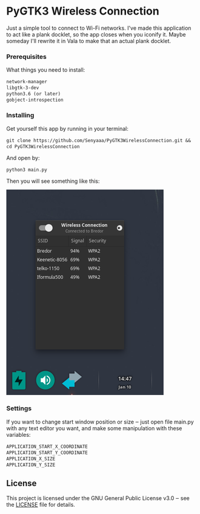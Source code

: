 # PyGTK3 Wireless Connection

Just a simple tool to connect to Wi-Fi networks.
I've made this application to act like a plank docklet, so the app closes when you iconify it.
Maybe someday I'll rewrite it in Vala to make that an actual plank docklet.

### Prerequisites

What things you need to install:

```
network-manager
libgtk-3-dev
python3.6 (or later)
gobject-introspection
```

### Installing

Get yourself this app by running in your terminal:

```
git clone https://github.com/Senyaaa/PyGTK3WirelessConnection.git && cd PyGTK3WirelessConnection
```

And open by:

```
python3 main.py
```

Then you will see something like this:

![](misc/screen.png?raw=true "PyGTK3 Wireless Connection")

### Settings

If you want to change start window position or size ‒ just open file main.py with any text editor you want, and make some manipulation with these variables:

```
APPLICATION_START_X_COORDINATE
APPLICATION_START_Y_COORDINATE
APPLICATION_X_SIZE
APPLICATION_Y_SIZE
```

## License

This project is licensed under the GNU General Public License v3.0 ‒ see the [LICENSE](LICENSE) file for details.
